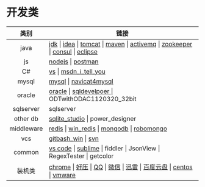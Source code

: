 # 开发类
|类别|链接|
|:-:|-|
|java|[jdk](https://www.oracle.com/technetwork/java/javase/downloads/index.html) \| [idea](https://www.jetbrains.com/idea/) \| [tomcat](http://tomcat.apache.org/) \| [maven](http://maven.apache.org/download.cgi) \| [activemq](http://activemq.apache.org/) \| [zookeeper](https://zookeeper.apache.org/) \| [consul](https://www.consul.io/) \| [eclipse](https://www.eclipse.org/downloads/) |
|js|[nodejs](http://nodejs.cn/) \| [postman](https://www.getpostman.com/downloads/)|
|C#|[vs](https://visualstudio.microsoft.com/zh-hans/downloads/) \| [msdn_i_tell_you](https://msdn.itellyou.cn/)|
|mysql|[mysql](https://www.mysql.com/downloads/) \| [navicat4mysql](https://www.navicat.com.cn/)|
|oracle|[oracle](https://www.oracle.com/cn/downloads/) \| [sqldevelpoer ](https://www.oracle.com/technetwork/cn/developer-tools/sql-developer/downloads/index.html) \| ODTwithODAC1120320_32bit |
|sqlserver|sqlserver|
|other db| [sqlite_studio](https://sqlitestudio.pl/index.rvt?act=download) \| power_designer |
|middleware|[redis](https://redis.io/) \| [win_redis](https://github.com/microsoftarchive/redis/releases) \| [mongodb](https://www.mongodb.com/) \| [robomongo](https://robomongo.org/) |
|vcs|[gitbash_win](https://gitforwindows.org/) \| [svn](https://tortoisesvn.net/)|
|common|[vs code](https://code.visualstudio.com/) \| [sublime](http://www.sublimetext.com/) \| fiddler \| JsonView \| RegexTester \| getcolor|
|装机类|[chrome](https://www.google.cn/chrome/) \| [好压](http://haozip.2345.cc/) \| [QQ](https://im.qq.com/index.shtml) \| [微信](https://pc.weixin.qq.com/?t=win_weixin) \| [迅雷](https://dl.xunlei.com/) \| [百度云盘](http://pan.baidu.com/download) \| [centos](https://www.centos.org/download/) \| [vmware](https://www.vmware.com/cn.html) |
